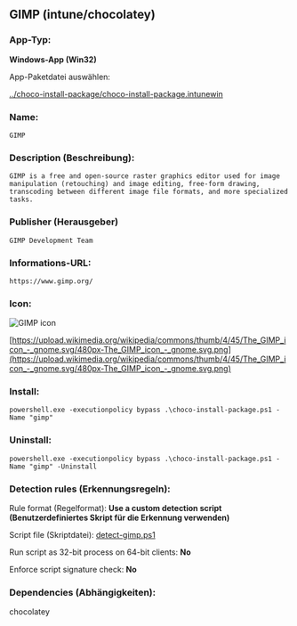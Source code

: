 ## GIMP (intune/chocolatey)

### App-Typ:

__Windows-App (Win32)__

App-Paketdatei auswählen:

[../choco-install-package/choco-install-package.intunewin](../choco-install-package/choco-install-package.intunewin?raw=true)


### Name:

```
GIMP
```

### Description (Beschreibung):

```
GIMP is a free and open-source raster graphics editor used for image manipulation (retouching) and image editing, free-form drawing, transcoding between different image file formats, and more specialized tasks.

```

### Publisher (Herausgeber)

```
GIMP Development Team
```


### Informations-URL:

```
https://www.gimp.org/
```

### Icon:

![GIMP icon](https://upload.wikimedia.org/wikipedia/commons/thumb/4/45/The_GIMP_icon_-_gnome.svg/120px-The_GIMP_icon_-_gnome.svg.png)


[https://upload.wikimedia.org/wikipedia/commons/thumb/4/45/The_GIMP_icon_-_gnome.svg/480px-The_GIMP_icon_-_gnome.svg.png](https://upload.wikimedia.org/wikipedia/commons/thumb/4/45/The_GIMP_icon_-_gnome.svg/480px-The_GIMP_icon_-_gnome.svg.png)

### Install:
```
powershell.exe -executionpolicy bypass .\choco-install-package.ps1 -Name "gimp"
```


### Uninstall:
```
powershell.exe -executionpolicy bypass .\choco-install-package.ps1 -Name "gimp" -Uninstall
```


### Detection rules (Erkennungsregeln):

Rule format (Regelformat): __Use a custom detection script (Benutzerdefiniertes Skript für die Erkennung verwenden)__

Script file (Skriptdatei): [detect-gimp.ps1](./detect-gimp.ps1?raw=true)

Run script as 32-bit process on 64-bit clients: __No__

Enforce script signature check: __No__

### Dependencies (Abhängigkeiten):

chocolatey

